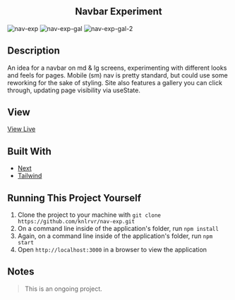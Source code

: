 <h2 align="center"> Navbar Experiment </h2>

![nav-exp](https://user-images.githubusercontent.com/91632194/232610862-e601f689-ad90-4699-a8b2-53fcc323c431.png)
![nav-exp-gal](https://user-images.githubusercontent.com/91632194/232611335-8dca294d-0045-4fae-b63f-efabf511b690.png)
![nav-exp-gal-2](https://user-images.githubusercontent.com/91632194/232784163-039fb71a-7fe9-48fb-ab95-7a5ff34adbba.png)

## Description
An idea for a navbar on md & lg screens, experimenting with different looks and feels for pages. Mobile (sm) nav is pretty standard, but could use some reworking for the sake of styling. 
Site also features a gallery you can click through, updating page visibility via useState. 

## View 
[View Live](https://nav-exp.vercel.app/)

## Built With
- [Next](https://nextjs.org/docs/getting-started)
- [Tailwind](https://tailwindcss.com/docs/installation)

## Running This Project Yourself 
1. Clone the project to your machine with `git clone https://github.com/knlrvr/nav-exp.git`
2. On a command line inside of the application's folder, run `npm install`
3. Again, on a command line inside of the application's folder, run `npm start`
4. Open `http://localhost:3000` in a browser to view the application

## Notes
> This is an ongoing project. 
